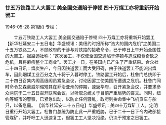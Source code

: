 ### 廿五万铁路工人大罢工  美全国交通陷于停顿  四十万煤工亦将重新开始罢工

1946-05-28
第1版()
专栏：

　　廿五万铁路工人大罢工
    美全国交通陷于停顿
    四十万煤工亦将重新开始罢工
    【新华社延安二十五日电】华盛顿讯：美纽约时报所称“浩大的国内危机”之美国二十五万铁路工人，不顾政府的干涉与对铁路的接收命令，已于昨日上午开始全国性的大罢工。据路透社称：“这次罢工，不仅使全国交通陷于停顿与造成粮食奇缺之危机，且将麻痹整个工商业”。罢工才一日，在美国内已产生了严重结果。合众社二十四日讯：煤炭生产，今日因铁道罢工而大受阻碍，由于铁道罢工不能派出煤车，因此烟煤工业百分之九十将于入暮时停工。铁路罢工开始后，杜鲁门总统即于二十四日召集内阁高级阁员紧急会议，讨论因罢工使美国所遭遇之危机。杜鲁门同时命令艾森豪威尔缩短其在乔治亚州的停期，速返华府，召开紧急会议，并要求参众两院于二十五日召开联席会议，以听取总统关于目前严重局势的咨文。同时，纽约等城市的警察，已紧急出动，以防止任何骚乱，政府则拚命集中飞机货车与船只，以备急需。
    【新华社延安二十五日电】华盛顿讯：美四十万煤矿工人，定明日重行开始大罢工。杜鲁门总统为防止此一严重威胁，已于二十一日下令内政部接管煤矿，并呼吁工人迅速复工，但罢工工人坚决拒绝，仍决于预定之日罢工。
